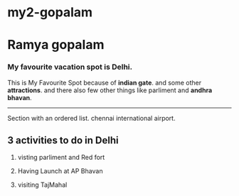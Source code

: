 # my2-gopalam
# Ramya gopalam

### My favourite vacation spot is Delhi. 

This is My Favourite Spot  because of **indian gate**. and some other **attractions**. and there also few other things like parliment and **andhra bhavan**.

***

Section with an ordered list.
chennai international airport. 

## 3 activities to do in Delhi
1. visting parliment and Red fort 

2. Having Launch at AP Bhavan

3. visiting TajMahal
 